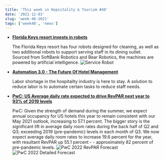 ```yaml
---
title: 'This week in Hopsitality & Tourism #48'
date: '2021-12-03'
slug: 'week-48-2021'
tags: ['week48', 'news']
---
```


- **[Florida Keys resort invests in robots](https://www.hotelmanagement.net/tech/florida-keys-resort-invests-robots)**

  The Florida Keys resort has four robots designed for cleaning, as well as two additional robots to support serving staff in its dining outlet. Sourced from SoftBank Robotics and Bear Robotics, the machines are powered by artificial intelligence.
  ![Service Robot](https://qtxasset.com/cdn-cgi/image/w=200,h=112,f=auto,fit=crop,g=0.5x0.5/https://qtxasset.com/quartz/qcloud1/media/image/PhotoCredit_Hawks%20Cay%20Resort.jpg?VersionId=eJMSpOROlHEColQqDWmo.3A.8zk9gOIN)

- **[Automation 3.0 - The Future Of Hotel Management](https://www.hospitalitynet.org/news/4107789.html)**

  Labor shortage in the hospitality industry is here to stay. A solution to reduce labor is to automate certain tasks to reduce staff needs.

- **[PwC: US Average daily rate expected to drive RevPAR next year to 93% of 2019 levels](https://www.hospitalitynet.org/news/4107694.html)**

  PwC: Given the strength of demand during the summer, we expect annual occupancy for US hotels this year to remain consistent with our May 2021 outlook, increasing to 57.1 percent. The bigger story is the significant lift in average daily room rates during the back half of Q2 and Q3; exceeding 2019 (pre-pandemic) levels in each month of Q3. We now expect average daily room rates to increase 19.6 percent for the year, with resultant RevPAR up 55.1 percent - - approximately 82 percent of pre-pandemic levels.
  ![PwC 2022 RevPAR Forecast](/images/2021-week-48-PwC-2022-Forecast.png)
  ![PwC 2022 Detailed Forecast](/images/2021-week-48-PwC-2022-Detailed-Forecast.png)
